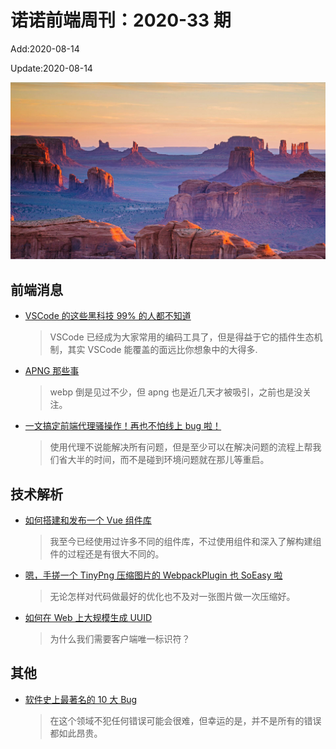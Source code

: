 <!--
 * @Description: 2020-33
 * @Author: zoeblow
 * @Email: wangfuyuan@nnuo.com
 * @Date: 2020-07-17 19:10:33
 * @LastEditors: zoeblow
 * @LastEditTime: 2020-08-14 17:00:19
 * @FilePath: \nuofe-weekly\2020\weekly-33.md
 -->

# 诺诺前端周刊：2020-33 期

Add:2020-08-14

Update:2020-08-14

![202033](../images/2020/202033.jpg)

## 前端消息

- [VSCode 的这些黑科技 99% 的人都不知道](https://mp.weixin.qq.com/s/t6BUjshQNBFhyfcpWMj8AA)

  > VSCode 已经成为大家常用的编码工具了，但是得益于它的插件生态机制，其实 VSCode 能覆盖的面远比你想象中的大得多.

- [APNG 那些事](https://mp.weixin.qq.com/s/b_aBS8478JzJ3hEbyKwmwg)

  > webp 倒是见过不少，但 apng 也是近几天才被吸引，之前也是没关注。

- [一文搞定前端代理骚操作！再也不怕线上 bug 啦！](https://mp.weixin.qq.com/s/CzG3ZrO56uyPo4smAeDZ8A)

  > 使用代理不说能解决所有问题，但是至少可以在解决问题的流程上帮我们省大半的时间，而不是碰到环境问题就在那儿等重启。

## 技术解析

- [如何搭建和发布一个 Vue 组件库](https://mp.weixin.qq.com/s/ptgPvG2B8PjICRp2KcBQMQ)

  > 我至今已经使用过许多不同的组件库，不过使用组件和深入了解构建组件的过程还是有很大不同的。

- [嗯，手搓一个 TinyPng 压缩图片的 WebpackPlugin 也 SoEasy 啦](https://mp.weixin.qq.com/s/5LzXEb7d9-F8XB_LqyNYVg)

  > 无论怎样对代码做最好的优化也不及对一张图片做一次压缩好。

- [如何在 Web 上大规模生成 UUID](https://mp.weixin.qq.com/s/7mxgyhb_IyVLqzTtMNcJ4g)

  > 为什么我们需要客户端唯一标识符？

<!-- ## 业界新闻

- [BootStrap 5.0 将放弃支持 IE](https://mp.weixin.qq.com/s/r8DVkzl7gfFm2YSmGHC4-g)

  > 最近，BootStrap 团队成员 XhmikosR 在 GitHub 上透露，BS 5 将放弃支持 IE 浏览器。 -->

## 其他

- [软件史上最著名的 10 大 Bug](https://mp.weixin.qq.com/s/6xCMEXx88giY3s0OgsL5lg)

  > 在这个领域不犯任何错误可能会很难，但幸运的是，并不是所有的错误都如此昂贵。
